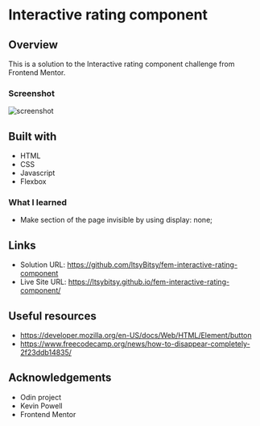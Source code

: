 # Interactive rating component
 
## Overview

This is a solution to the Interactive rating component challenge from Frontend Mentor.

### Screenshot

![screenshot](https://github.com/ltsyBitsy/fem-interactive-rating-component/blob/main/images/screenshot.jpg)

## Built with

  * HTML
  * CSS
  * Javascript
  * Flexbox

### What I learned

* Make section of the page invisible by using display: none;

## Links

* Solution URL: https://github.com/ltsyBitsy/fem-interactive-rating-component
* Live Site URL: https://ltsybitsy.github.io/fem-interactive-rating-component/

## Useful resources

* https://developer.mozilla.org/en-US/docs/Web/HTML/Element/button
* https://www.freecodecamp.org/news/how-to-disappear-completely-2f23ddb14835/

## Acknowledgements

* Odin project
* Kevin Powell
* Frontend Mentor